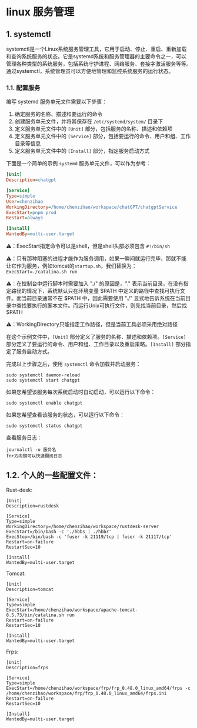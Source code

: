 # linux 服务管理


## 1. systemctl

systemctl是一个Linux系统服务管理工具，它用于启动、停止、重启、重新加载和查询系统服务的状态。它是systemd系统和服务管理器的主要命令之一，可以管理各种类型的系统服务，包括系统守护进程、网络服务、套接字激活服务等等。通过systemctl，系统管理员可以方便地管理和监控系统服务的运行状态。

### 1.1. 配置服务

编写 systemd 服务单元文件需要以下步骤：

1. 确定服务的名称、描述和要运行的命令
2. 创建服务单元文件，并将其保存在 `/etc/systemd/system/` 目录下
3. 定义服务单元文件中的 `[Unit]` 部分，包括服务的名称、描述和依赖项
4. 定义服务单元文件中的 `[Service]` 部分，包括要运行的命令、用户和组、工作目录等信息
5. 定义服务单元文件中的 `[Install]` 部分，指定服务启动方式


下面是一个简单的示例 `systemd` 服务单元文件，可以作为参考：


```ini
[Unit]
Description=chatgpt

[Service]
Type=simple
User=chenzihao
WorkingDirectory=/home/chenzihao/workspace/chatGPT/chatgptService
ExecStart=pnpm prod
Restart=always

[Install]
WantedBy=multi-user.target
```

⚠️：ExecStart指定命令可以是shell，但是shell头部必须包含 `#!/bin/sh`

⚠️：只有那种阻塞的进程才能作为服务调用，如果一瞬间就运行完毕，那就不能让它作为服务，例如tomcat的`startup.sh`，我们替换为： `ExecStart=./catalina.sh run`

⚠️：在控制台中运行脚本时需要加入 "./" 的原因是，"." 表示当前目录，在没有指定路径的情况下，系统默认只在环境变量 \$PATH 中定义的路径中查找可执行文件。而当前目录通常不在 \$PATH 中，因此需要使用 "./" 显式地告诉系统在当前目录中查找要执行的脚本文件。而运行Unix可执行文件，则先找当前目录，然后找 \$PATH 

⚠️：WorkingDirectory只能指定工作路径，但是当前工具必须采用绝对路径



在这个示例文件中，`[Unit]` 部分定义了服务的名称、描述和依赖项。`[Service]` 部分定义了要运行的命令、用户和组、工作目录以及重启策略。`[Install]` 部分指定了服务启动方式。



完成以上步骤之后，使用 `systemctl` 命令加载并启动服务：

```shell
sudo systemctl daemon-reload
sudo systemctl start chatgpt
```

如果您希望该服务每次系统启动时自动启动，可以运行以下命令：

```shell
sudo systemctl enable chatgpt
```

如果您希望查看该服务的状态，可以运行以下命令：

```shell
sudo systemctl status chatgpt
```

查看服务日志：

```shell
journalctl -u 服务名
fn+方向键可以快速翻阅日志
```



## 1.2. 个人的一些配置文件：

Rust-desk:

```shell
[Unit]
Description=rustdesk

[Service]
Type=simple
WorkingDirectory=/home/chenzihao/workspace/rustdesk-server
ExecStart=/bin/bash -c './hbbs | ./hbbr'
ExecStop=/bin/bash -c 'fuser -k 21119/tcp | fuser -k 21117/tcp'
Restart=on-failure
RestartSec=10

[Install]
WantedBy=multi-user.target
```



Tomcat:

```shell
[Unit]
Description=tomcat

[Service]
Type=simple
ExecStart=/home/chenzihao/workspace/apache-tomcat-8.5.73/bin/catalina.sh run
Restart=on-failure
RestartSec=10

[Install]
WantedBy=multi-user.target
```



Frps:

```shell
[Unit]
Description=frps

[Service]
Type=simple
ExecStart=/home/chenzihao/workspace/frp/frp_0.48.0_linux_amd64/frps -c /home/chenzihao/workspace/frp/frp_0.48.0_linux_amd64/frps.ini
Restart=on-failure
RestartSec=10

[Install]
WantedBy=multi-user.target
```



